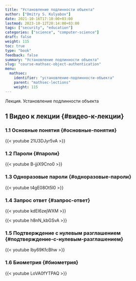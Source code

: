 ```yaml
---
title: "Установление подлинности объекта"
author: ["Dmitry S. Kulyabov"]
date: 2021-10-16T17:10:00+03:00
lastmod: 2023-10-12T20:14:00+03:00
tags: ["security", "education"]
categories: ["science", "computer-science"]
draft: false
weight: 115
toc: true
type: "book"
feedback: false
summary: "Установление подлинности объекта"
slug: "course-mathsec-object-authentication"
menu:
  mathsec:
    identifier: "установление-подлинности-объекта"
    parent: "mathsec-lections"
    weight: 115
---
```


Лекция. Установление подлинности объекта

<!--more-->


## <span class="section-num">1</span> Видео к лекции {#видео-к-лекции}


### <span class="section-num">1.1</span> Основные понятия {#основные-понятия}

{{< youtube 21U3DJyr5vA >}}


### <span class="section-num">1.2</span> Пароли {#пароли}

{{< youtube B-jjiX9Cno0 >}}


### <span class="section-num">1.3</span> Одноразовые пароли {#одноразовые-пароли}

{{< youtube t4gE08Ot5l0 >}}


### <span class="section-num">1.4</span> Запрос ответ {#запрос-ответ}

{{< youtube kdEI6zejWXM >}}

{{< youtube h8nN_kbGSvA >}}


### <span class="section-num">1.5</span> Подтверждение с нулевым разглашением {#подтверждение-с-нулевым-разглашением}

{{< youtube lby69KfcBhw >}}


### <span class="section-num">1.6</span> Биометрия {#биометрия}

{{< youtube LoVA0fYTPAQ >}}
